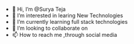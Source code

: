 - 👋 Hi, I’m @Surya Teja
- 👀 I’m interested in learing New Technologies
- 🌱 I’m currently learning full stack technologies
- 💞️ I’m looking to collaborate on 
- 📫 How to reach me ,through social media



<!---
SuryaTeja20040/SuryaTeja is a ✨ special ✨ repository because its `README.md` (this file) appears on your GitHub profile.
You can click the Preview link to take a look at your changes.
--->

